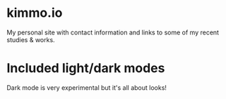# kimmo.io

My personal site with contact information and links to some of my recent studies & works.

# Included light/dark modes

Dark mode is very experimental but it's all about looks!
